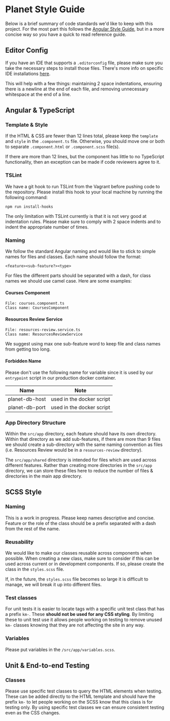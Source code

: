 # Planet Style Guide
Below is a brief summary of code standards we'd like to keep with this project.  For the most part this follows the [Angular Style Guide](https://angular.io/guide/styleguide), but in a more concise way so you have a quick to read reference guide.
## Editor Config
If you have an IDE that supports a `.editorconfig` file, please make sure you take the necessary steps to install those files.  There's more info on specific IDE installations [here](http://www.editorconfig.org).

This will help with a few things: maintaining 2 space indentations, ensuring there is a newline at the end of each file, and removing unnecessary whitespace at the end of a line.
## Angular & TypeScript
### Template & Style
If the HTML & CSS are fewer than 12 lines total, please keep the `template` and `style` in the `.component.ts` file.  Otherwise, you should move one or both to separate `.component.html` or `.component.scss` file(s).

If there are more than 12 lines, but the component has little to no TypeScript functionality, then an exception can be made if code reviewers agree to it.

### TSLint
We have a git hook to run TSLint from the Vagrant before pushing code to the repository.  Please install this hook to your local machine by running the following command:
```
npm run install-hooks
```
The only limitation with TSLint currently is that it is not very good at indentation rules.  Please make sure to comply with 2 space indents and to indent the appropriate number of times.
### Naming
We follow the standard Angular naming and would like to stick to simple names for files and classes.  Each name should follow the format:
```
<feature><sub-feature?><type>
```
For files the different parts should be separated with a dash, for class names we should use camel case.  Here are some examples:
#### Courses Component
```
File: courses.component.ts
Class name: CoursesComponent
```
#### Resources Review Service
```
File: resources-review.service.ts
Class name: ResourcesReviewService
```
We suggest using max one sub-feature word to keep file and class names from getting too long.

#### Forbidden Name

Please don't use the following name for variable since it is used by our `entrypoint` script in our production docker container.

|      Name      	|            Note           	|
|:--------------:	|:-------------------------:	|
| planet-db-host 	| used in the docker script 	|
| planet-db-port 	| used in the docker script 	|

### App Directory Structure
Within the `src/app` directory, each feature should have its own directory.  Within that directory as we add sub-features, if there are more than 9 files we should create a sub-directory with the same naming convention as files (i.e. Resources Review would be in a `resources-review` directory).

The `src/app/shared` directory is intended for files which are used across different features.  Rather than creating more directories in the `src/app` directory, we can store these files here to reduce the number of files & directories in the main app directory.
## SCSS Style
### Naming
This is a work in progress.  Please keep names descriptive and concise.  Feature or the role of the class should be a prefix separated with a dash from the rest of the name.
### Reusability
We would like to make our classes reusable across components when possible.  When creating a new class, make sure to consider if this can be used across current or in development components.  If so, please create the class in the `styles.scss` file.

If, in the future, the `styles.scss` file becomes so large it is difficult to manage, we will break it up into different files.
### Test classes
For unit tests it is easier to locate tags with a specific unit test class that has a prefix `km-`.  These __should not be used for any CSS styling__.  By limiting these to unit test use it allows people working on testing to remove unused `km-` classes knowing that they are not affecting the site in any way.
### Variables
Please put variables in the `/src/app/variables.scss`.
## Unit & End-to-end Testing
### Classes
Please use specific test classes to query the HTML elements when testing.  These can be added directly to the HTML template and should have the prefix `km-` to let people working on the SCSS know that this class is for testing only.  By using specific test classes we can ensure consistent testing even as the CSS changes.
